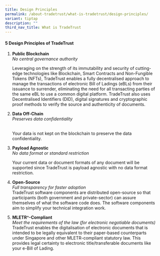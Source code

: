 ```yaml
---
title: Design Principles
permalink: /about-tradetrust/what-is-tradetrust/design-principles/
variant: tiptap
description: ""
third_nav_title: What is TradeTrust
---
```

<h4>5 Design Principles of TradeTrust</h4><ol data-tight="true" class="tight"><li><p><strong>Public Blockchain</strong><br><em>No central governance authority</em><br></p><p>Leveraging on the strength of its immutability and security of cutting-edge technologies like Blockchain, Smart Contracts and Non-Fungible Tokens (NFTs), TradeTrust enables a fully decentralised approach to manage the transactions of electronic Bill of Ladings (eBLs) from their issuance to surrender, eliminating the need for all transacting parties of the same eBL to use a common digital platform. TradeTrust also uses Decentralised Identifiers (DID), digital signatures and cryptographic proof methods to verify the source and authenticity of documents.</p></li></ol><p></p><ol start="2" data-tight="true" class="tight"><li><p><strong>Data Off-Chain</strong><br><em>Preserves data confidentiality</em></p><p><br>Your data is not kept on the blockchain to preserve the data confidentiality.</p></li></ol><p></p><ol start="3" data-tight="true" class="tight"><li><p><strong>Payload Agnostic</strong><br><em>No data format or standard restriction</em></p><p>Your current data or document formats of any document will be supported since TradeTrust is payload agnostic with no data format restriction.</p></li></ol><p></p><ol start="4" data-tight="true" class="tight"><li><p><strong>Open-Source</strong><br><em>Full transparency for faster adoption</em><br>TradeTrust software components are distributed open-source so that participants (both government and private-sector) can assure themselves of what the software code does. The software components aim to simplify your technical integration work.</p></li></ol><p></p><ol start="5" data-tight="true" class="tight"><li><p><strong>MLETR^-Compliant</strong><br><em>Meet the requirements of the law (for electronic negotiable documents)</em><br>TradeTrust enables the digitalisation of electronic documents that is intended to be legally equivalent to their paper-based counterparts under Singapore and other MLETR-compliant statutory law. This provides legal certainty to electronic title/transferable documents like your e-Bill of Lading.</p></li></ol><p></p><p></p>